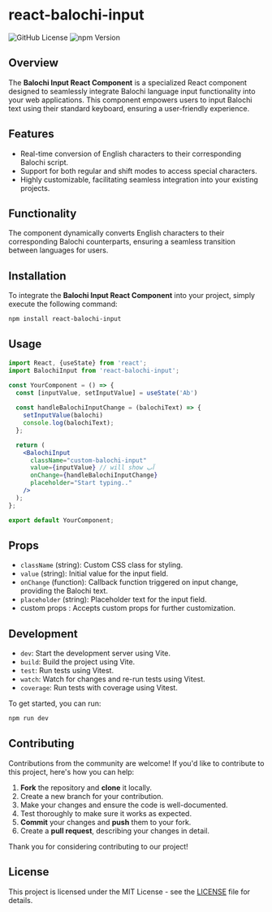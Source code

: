# react-balochi-input

![GitHub License](https://img.shields.io/github/license/umairayub79/react-balochi-input)
![npm Version](https://img.shields.io/npm/v/react-balochi-input)

## Overview

The **Balochi Input React Component** is a specialized React component designed to seamlessly integrate Balochi language input functionality into your web applications. This component empowers users to input Balochi text using their standard keyboard, ensuring a user-friendly experience.

## Features

- Real-time conversion of English characters to their corresponding Balochi script.
- Support for both regular and shift modes to access special characters.
- Highly customizable, facilitating seamless integration into your existing projects.

## Functionality

The component dynamically converts English characters to their corresponding Balochi counterparts, ensuring a seamless transition between languages for users.

## Installation

To integrate the **Balochi Input React Component** into your project, simply execute the following command:

```bash
npm install react-balochi-input
```

## Usage

```jsx
import React, {useState} from 'react';
import BalochiInput from 'react-balochi-input';

const YourComponent = () => {
  const [inputValue, setInputValue] = useState('Ab')
  
  const handleBalochiInputChange = (balochiText) => {
    setInputValue(balochi)
    console.log(balochiText);
  };

  return (
    <BalochiInput
      className="custom-balochi-input"
      value={inputValue} // will show آب
      onChange={handleBalochiInputChange}
      placeholder="Start typing.."
    />
  );
};

export default YourComponent;
```

## Props

- `className` (string): Custom CSS class for styling.
- `value` (string): Initial value for the input field.
- `onChange` (function): Callback function triggered on input change, providing the Balochi text.
- `placeholder` (string): Placeholder text for the input field.
- custom props : Accepts custom props for further customization.


## Development

- `dev`: Start the development server using Vite.
- `build`: Build the project using Vite.
- `test`: Run tests using Vitest.
- `watch`: Watch for changes and re-run tests using Vitest.
- `coverage`: Run tests with coverage using Vitest.

To get started, you can run:

```bash
npm run dev
```




## Contributing

Contributions from the community are welcome! If you'd like to contribute to this project, here's how you can help:

1. **Fork** the repository and **clone** it locally.
2. Create a new branch for your contribution.
3. Make your changes and ensure the code is well-documented.
4. Test thoroughly to make sure it works as expected.
5. **Commit** your changes and **push** them to your fork.
6. Create a **pull request**, describing your changes in detail.


Thank you for considering contributing to our project!


## License

This project is licensed under the MIT License - see the [LICENSE](LICENSE) file for details.
